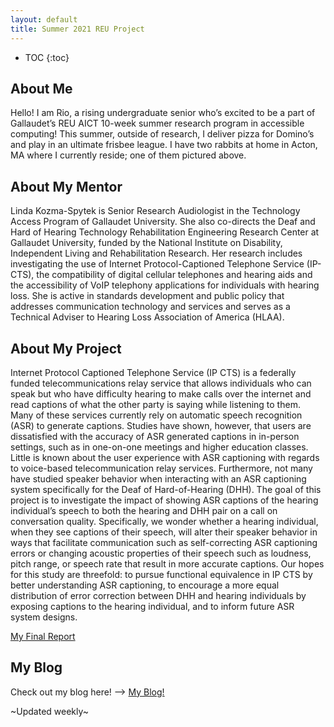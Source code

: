 ```yaml
---
layout: default
title: Summer 2021 REU Project
---
```


* TOC
{:toc}

## About Me

Hello! I am Rio, a rising undergraduate senior who’s excited to be a part of Gallaudet’s REU AICT 10-week summer research program in accessible computing! This summer, outside of research, I deliver pizza for Domino’s and play in an ultimate frisbee league. I have two rabbits at home in Acton, MA where I currently reside; one of them pictured above. 

## About My Mentor

Linda Kozma-Spytek is Senior Research Audiologist in the Technology Access Program of Gallaudet University. She also co-directs the Deaf and Hard of Hearing Technology Rehabilitation Engineering Research Center at Gallaudet University, funded by the National Institute on Disability, Independent Living and Rehabilitation Research. Her research includes investigating the use of Internet Protocol-Captioned Telephone Service (IP-CTS), the compatibility of digital cellular telephones and hearing aids and the accessibility of VoIP telephony applications for individuals with hearing loss. She is active in standards development and public policy that addresses communication technology and services and serves as a Technical Adviser to Hearing Loss Association of America (HLAA).

## About My Project

Internet Protocol Captioned Telephone Service (IP CTS) is a federally funded telecommunications relay service that allows individuals who can speak but who have difficulty hearing to make calls over the internet and read captions of what the other party is saying while listening to them. Many of these services currently rely on automatic speech recognition (ASR) to generate captions. Studies have shown, however, that users are dissatisfied with the accuracy of ASR generated captions in in-person settings, such as in one-on-one meetings and higher education classes. Little is known about the user experience with ASR captioning with regards to voice-based telecommunication relay services. Furthermore, not many have studied speaker behavior when interacting with an ASR captioning system specifically for the Deaf of Hard-of-Hearing (DHH). The goal of this project is to investigate the impact of showing ASR captions of the hearing individual’s speech to both the hearing and DHH pair on a call on conversation quality. Specifically, we wonder whether a hearing individual, when they see captions of their speech, will alter their speaker behavior in ways that facilitate communication such as self-correcting ASR captioning errors or changing acoustic properties of their speech such as loudness, pitch range, or speech rate that result in more accurate captions. Our hopes for this study are threefold: to pursue functional equivalence in IP CTS by better understanding ASR captioning, to encourage a more equal distribution of error correction between DHH and hearing individuals by exposing captions to the hearing individual, and to inform future ASR system designs.

[My Final Report](files/finalreport.pdf)

## My Blog
Check out my blog here! --> [My Blog!](blog.html)

~Updated weekly~
